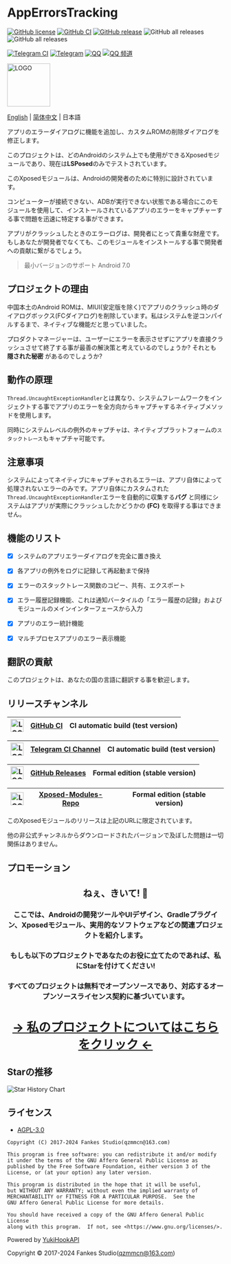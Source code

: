 # AppErrorsTracking

[![GitHub license](https://img.shields.io/github/license/KitsunePie/AppErrorsTracking?color=blue)](https://github.com/KitsunePie/AppErrorsTracking/blob/master/LICENSE)
[![GitHub CI](https://img.shields.io/github/actions/workflow/status/KitsunePie/AppErrorsTracking/commit_ci.yml?label=CI%20builds)](https://github.com/KitsunePie/AppErrorsTracking/actions/workflows/commit_ci.yml)
[![GitHub release](https://img.shields.io/github/v/release/KitsunePie/AppErrorsTracking?display_name=release&logo=github&color=green)](https://github.com/KitsunePie/AppErrorsTracking/releases)
![GitHub all releases](https://img.shields.io/github/downloads/KitsunePie/AppErrorsTracking/total?label=downloads)
![GitHub all releases](https://img.shields.io/github/downloads/Xposed-Modules-Repo/com.fankes.apperrorstracking/total?label=LSPosed%20downloads&labelColor=F48FB1)

[![Telegram CI](https://img.shields.io/badge/CI%20builds-Telegram-blue.svg?logo=telegram)](https://t.me/AppErrorsTracking_CI)
[![Telegram](https://img.shields.io/badge/discussion-Telegram-blue.svg?logo=telegram)](https://t.me/XiaofangInternet)
[![QQ](https://img.shields.io/badge/discussion-QQ-blue.svg?logo=tencent-qq&logoColor=red)](https://qm.qq.com/cgi-bin/qm/qr?k=dp2h5YhWiga9WWb_Oh7kSHmx01X8I8ii&jump_from=webapi&authKey=Za5CaFP0lk7+Zgsk2KpoBD7sSaYbeXbsDgFjiWelOeH4VSionpxFJ7V0qQBSqvFM)
[![QQ 频道](https://img.shields.io/badge/discussion-QQ%20频道-blue.svg?logo=tencent-qq&logoColor=red)](https://pd.qq.com/s/44gcy28h)

<img src="img-src/icon.png" width = "100" height = "100" alt="LOGO"/>

[English](README.md) | [简体中文](README-zh-CN.md) | 日本語

アプリのエラーダイアログに機能を追加し、カスタムROMの削除ダイアログを修正します。

このプロジェクトは、どのAndroidのシステム上でも使用ができるXposedモジュールであり、現在は**LSPosed**のみでテストされています。

このXposedモジュールは、Androidの開発者のために特別に設計されています。

コンピューターが接続できない、ADBが実行できない状態である場合にこのモジュールを使用して、インストールされているアプリのエラーをキャプチャーする事で問題を迅速に特定する事ができます。

アプリがクラッシュしたときのエラーログは、開発者にとって貴重な財産です。もしあなたが開発者でなくても、このモジュールをインストールする事で開発者への貢献に繋がるでしょう。

> 最小バージョンのサポート Android 7.0

## プロジェクトの理由

中国本土のAndroid ROMは、MIUI(安定版を除く)でアプリのクラッシュ時のダイアログボックス(FCダイアログ)を削除しています。私はシステムを逆コンパイルするまで、ネイティブな機能だと思っていました。

プロダクトマネージャーは、ユーザーにエラーを表示させずにアプリを直接クラッシュさせて終了する事が最善の解決策と考えているのでしょうか?
それとも **隠された秘密** があるのでしょうか?

## 動作の原理

`Thread.UncaughtExceptionHandler`とは異なり、システムフレームワークをインジェクトする事でアプリのエラーを全方向からキャプチャするネイティブメソッドを使用します。

同時にシステムレベルの例外のキャプチャは、ネイティブプラットフォームの`スタックトレース`もキャプチャ可能です。

## 注意事項

システムによってネイティブにキャプチャされるエラーは、アプリ自体によって処理されないエラーのみです。アプリ自体にカスタムされた`Thread.UncaughtExceptionHandler`エラーを自動的に収集する**バグ** と同様にシステムはアプリが実際にクラッシュしたかどうかの **(FC)** を取得する事はできません。

## 機能のリスト

- [x] システムのアプリエラーダイアログを完全に置き換え

- [x] 各アプリの例外をログに記録して再起動まで保持

- [x] エラーのスタックトレース関数のコピー、共有、エクスポート

- [x] エラー履歴記録機能、これは通知バータイルの「エラー履歴の記録」およびモジュールのメインインターフェースから入力

- [x] アプリのエラー統計機能

- [x] マルチプロセスアプリのエラー表示機能

## 翻訳の貢献

このプロジェクトは、あなたの国の言語に翻訳する事を歓迎します。

## リリースチャンネル

| <img src="https://avatars.githubusercontent.com/in/15368?s=64&v=4" width = "30" height = "30" alt="LOGO"/> | [GitHub CI](https://github.com/KitsunePie/AppErrorsTracking/actions/workflows/commit_ci.yml) | CI automatic build (test version) |
|------------------------------------------------------------------------------------------------------------|----------------------------------------------------------------------------------------------|-----------------------------------|

| <img src="https://github.com/peter-iakovlev/Telegram/blob/public/Icon.png?raw=true" width = "30" height = "30" alt="LOGO"/> | [Telegram CI Channel](https://t.me/AppErrorsTracking_CI) | CI automatic build (test version) |
|-----------------------------------------------------------------------------------------------------------------------------|----------------------------------------------------------|-----------------------------------|

| <img src="https://avatars.githubusercontent.com/in/15368?s=64&v=4" width = "30" height = "30" alt="LOGO"/> | [GitHub Releases](https://github.com/KitsunePie/AppErrorsTracking/releases) | Formal edition (stable version) |
|------------------------------------------------------------------------------------------------------------|-----------------------------------------------------------------------------|---------------------------------|

| <img src="https://avatars.githubusercontent.com/u/78217009?s=200&v=4?raw=true" width = "30" height = "30" alt="LOGO"/> | [Xposed-Modules-Repo](https://github.com/Xposed-Modules-Repo/com.fankes.apperrorstracking/releases) | Formal edition (stable version) |
|------------------------------------------------------------------------------------------------------------------------|-----------------------------------------------------------------------------------------------------|---------------------------------|

このXposedモジュールのリリースは上記のURLに限定されています。

他の非公式チャンネルからダウンロードされたバージョンで及ぼした問題は一切関係はありません。

## プロモーション

<!--suppress HtmlDeprecatedAttribute -->
<div align="center">
     <h2>ねぇ、きいて! 👋</h2>
     <h3>ここでは、Androidの開発ツールやUIデザイン、Gradleプラグイン、Xposedモジュール、実用的なソフトウェアなどの関連プロジェクトを紹介します。</h3>
     <h3>もしも以下のプロジェクトであなたのお役に立てたのであれば、私にStarを付けてください!</h3>
     <h3>すべてのプロジェクトは無料でオープンソースであり、対応するオープンソースライセンス契約に基づいています。</h3>
     <h1><a href="https://github.com/fankes/fankes/blob/main/project-promote/README.md">→ 私のプロジェクトについてはこちらをクリック ←</a></h1>
</div>

## Starの推移

![Star History Chart](https://api.star-history.com/svg?repos=KitsunePie/AppErrorsTracking&type=Date)

## ライセンス

- [AGPL-3.0](https://www.gnu.org/licenses/agpl-3.0.html)

```
Copyright (C) 2017-2024 Fankes Studio(qzmmcn@163.com)

This program is free software: you can redistribute it and/or modify
it under the terms of the GNU Affero General Public License as
published by the Free Software Foundation, either version 3 of the
License, or (at your option) any later version.

This program is distributed in the hope that it will be useful,
but WITHOUT ANY WARRANTY; without even the implied warranty of
MERCHANTABILITY or FITNESS FOR A PARTICULAR PURPOSE.  See the
GNU Affero General Public License for more details.

You should have received a copy of the GNU Affero General Public License
along with this program.  If not, see <https://www.gnu.org/licenses/>.
```

Powered by [YukiHookAPI](https://github.com/HighCapable/YukiHookAPI)

Copyright © 2017-2024 Fankes Studio(qzmmcn@163.com)
